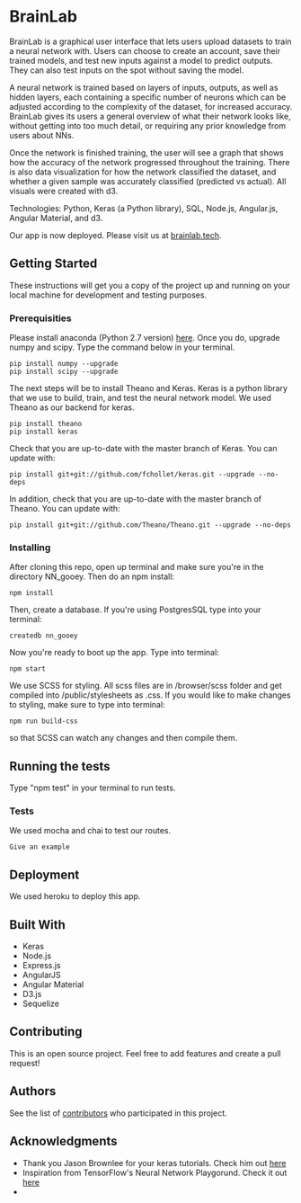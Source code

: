 # BrainLab

BrainLab is a graphical user interface that lets users upload datasets to train a neural network with. Users can choose to create an account, save their trained models, and test new inputs against a model to predict outputs. They can also test inputs on the spot without saving the model.

A neural network is trained based on layers of inputs, outputs, as well as hidden layers, each containing a specific number of neurons which can be adjusted according to the complexity of the dataset, for increased accuracy. BrainLab gives its users a general overview of what their network looks like, without getting into too much detail, or requiring any prior knowledge from users about NNs.

Once the network is finished training, the user will see a graph that shows how the accuracy of the network progressed throughout the training. There is also data visualization for how the network classified the dataset, and whether a given sample was accurately classified (predicted vs actual). All visuals were created with d3.

Technologies: Python, Keras (a Python library), SQL, Node.js, Angular.js, Angular Material, and d3.

Our app is now deployed. Please visit us at [brainlab.tech](http://brainlab.tech/).

## Getting Started

These instructions will get you a copy of the project up and running on your local machine for development and testing purposes.

### Prerequisities

Please install anaconda (Python 2.7 version) [here](https://docs.continuum.io/anaconda/install). Once you do, upgrade numpy and scipy. Type the command below in your terminal.

```
pip install numpy --upgrade
pip install scipy --upgrade
```
The next steps will be to install Theano and Keras. Keras is a python library that we use to build, train, and test the neural network model. We used Theano as our backend for keras. 

```
pip install theano
pip install keras
```
Check that you are up-to-date with the master branch of Keras. You can update with:

```
pip install git+git://github.com/fchollet/keras.git --upgrade --no-deps
```
In addition, check that you are up-to-date with the master branch of Theano. You can update with:

```
pip install git+git://github.com/Theano/Theano.git --upgrade --no-deps
```

### Installing

After cloning this repo, open up terminal and make sure you're in the directory NN_gooey. Then do an npm install:

```
npm install
```

Then, create a database. If you're using PostgresSQL type into your terminal:

```
createdb nn_gooey
```

Now you're ready to boot up the app. Type into terminal:
```
npm start
```
We use SCSS for styling. All scss files are in /browser/scss folder and get compiled into /public/stylesheets as .css. If you would like to make changes to styling, make sure to type into terminal:
```
npm run build-css
```
so that SCSS can watch any changes and then compile them.


## Running the tests

Type "npm test" in your terminal to run tests.

### Tests

We used mocha and chai to test our routes.

```
Give an example
```

## Deployment

We used heroku to deploy this app.

## Built With

* Keras
* Node.js
* Express.js
* AngularJS
* Angular Material
* D3.js
* Sequelize

## Contributing

This is an open source project. Feel free to add features and create a pull request!

## Authors

See the list of [contributors](https://github.com/asundberg/NN_gooey/graphs/contributors) who participated in this project.

## Acknowledgments

* Thank you Jason Brownlee for your keras tutorials. Check him out [here](http://machinelearningmastery.com/)
* Inspiration from TensorFlow's Neural Network Playgorund. Check it out [here](http://playground.tensorflow.org/#activation=tanh&batchSize=10&dataset=circle&regDataset=reg-plane&learningRate=0.03&regularizationRate=0&noise=0&networkShape=4,2&seed=0.42008&showTestData=false&discretize=false&percTrainData=50&x=true&y=true&xTimesY=false&xSquared=false&ySquared=false&cosX=false&sinX=false&cosY=false&sinY=false&collectStats=false&problem=classification&initZero=false)
*
